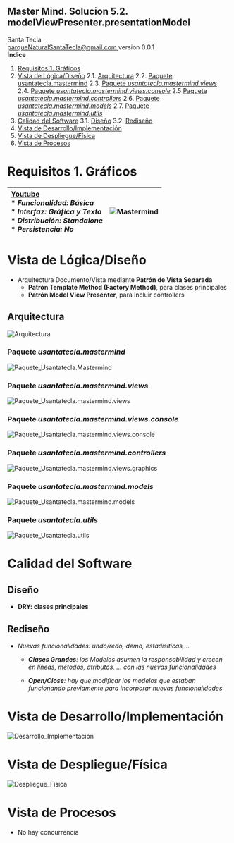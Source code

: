 ## Master Mind. Solucion 5.2. modelViewPresenter.presentationModel
Santa Tecla  
[parqueNaturalSantaTecla@gmail.com ](mailto:parqueNaturalSantaTecla@gmail.com )
version 0.0.1  
**Índice** 
1. [Requisitos 1. Gráficos](#requisitos-1-gráficos)
2. [Vista de Lógica/Diseño](#vista-de-lógicadiseño)
    2.1. [Arquitectura](#arquitectura)
    2.2. [Paquete usantatecla.mastermind](#paquete-usantateclamastermind)
    2.3. [Paquete *usantatecla.mastermind.views*](#paquete-usantateclamastermindviews)
    2.4. [Paquete *usantatecla.mastermind.views.console*](#paquete-usantateclamastermindviewsconsole)
    2.5  [Paquete *usantatecla.mastermind.controllers*](#paquete-usantateclamastermindcontrollers)
    2.6. [Paquete *usantatecla.mastermind.models*](#paquete-usantateclamastermindmodels)
    2.7. [Paquete *usantatecla.mastermind.utils*](#paquete-usantateclautils)
3. [Calidad del Software](#calidad-del-software)
    3.1. [Diseño](#diseño)
    3.2. [Rediseño](#rediseño)
4. [Vista de Desarrollo/Implementación](#vista-de-desarrolloimplementación)
5. [Vista de Despliegue/Física](#vista-de-desplieguefísica)
6. [Vista de Procesos](#vista-de-procesos)

# Requisitos 1. Gráficos

| [Youtube](https://www.youtube.com/watch?v=2-hTeg2M6GQ) <br/> * _Funcionalidad: **Básica**_ <br/> * _Interfaz: **Gráfica** y **Texto**_ <br/> * _Distribución: **Standalone**_ <br/> * _Persistencia: **No**_  | ![Mastermind](docs/images/mastermind.jpg) |  
| :------- | :------: |

# Vista de Lógica/Diseño
  - Arquitectura Documento/Vista mediante **Patrón de Vista Separada**
    * **Patrón Template Method (Factory Method)**, para clases principales
    * **Patrón Model View Presenter**, para incluir controllers

## Arquitectura

![Arquitectura](./docs/diagrams/out/arquitectura/arquitectura.svg)

### Paquete *usantatecla.mastermind*

![Paquete_Usantatecla.Mastermind](./docs/diagrams/out/paquetes/usantatecla.mastermind.svg)

### Paquete *usantatecla.mastermind.views*

![Paquete_Usantatecla.mastermind.views](./docs/diagrams/out/paquetes/usantatecla.mastermind.views.svg)

### Paquete *usantatecla.mastermind.views.console*

![Paquete_Usantatecla.mastermind.views.console](./docs/diagrams/out/paquetes/usantatecla.mastermind.views.console.svg)

### Paquete *usantatecla.mastermind.controllers*

![Paquete_Usantatecla.mastermind.views.graphics](./docs/diagrams/out/paquetes/usantatecla.mastermind.controllers.svg)

### Paquete *usantatecla.mastermind.models*

![Paquete_Usantatecla.mastermind.models](./docs/diagrams/out/paquetes/usantatecla.mastermind.models.svg)

### Paquete *usantatecla.utils*

![Paquete_Usantatecla.utils](./docs/diagrams/out/paquetes/usantatecla.utils.svg)

# Calidad del Software

## Diseño

  - **DRY: clases principales**

## Rediseño

  - *Nuevas funcionalidades: undo/redo, demo, estadísiticas,…​*
    
      - ***Clases Grandes**: los Modelos asumen la responsabilidad y
        crecen en líneas, métodos, atributos, …​ con las nuevas
        funcionalidades*
    
      - ***Open/Close**: hay que modificar los modelos que estaban
        funcionando previamente para incorporar nuevas funcionalidades*

# Vista de Desarrollo/Implementación

![Desarrollo_Implementación](./docs/diagrams/out/vistas/desarrollo_implementacion.svg)

# Vista de Despliegue/Física

![Despliegue_Física](./docs/diagrams/out/vistas/despliegue_fisica.svg)

# Vista de Procesos
  - No hay concurrencia
